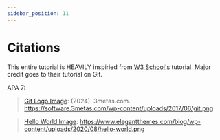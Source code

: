 ```yaml
---
sidebar_position: 11
---
```


# Citations

This entire tutorial is HEAVILY inspiried from [W3 School's](https://www.w3schools.com/git/default.asp?remote=github) tutorial. Major credit goes to their tutorial on Git. 

APA 7:
>[Git Logo Image](https://software.3metas.com/wp-content/uploads/2017/06/git.png): (2024). 3metas.com. https://software.3metas.com/wp-content/uploads/2017/06/git.png

> [Hello World Image](https://www.elegantthemes.com/blog/wp-content/uploads/2020/08/hello-world.png): https://www.elegantthemes.com/blog/wp-content/uploads/2020/08/hello-world.png